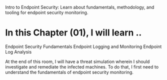 Intro to Endpoint Security: Learn about fundamentals, methodology, and tooling for endpoint security monitoring. 

# In this Chapter (01), I will learn .. 
Endpoint Security Fundamentals
Endpoint Logging and Monitoring
Endpoint Log Analysis 



At the end of this room, I will have a threat simulation wherein I should investigate and remediate the infected machines. To do that, I first need to understand the fundamentals of endpoint security monitoring. 



